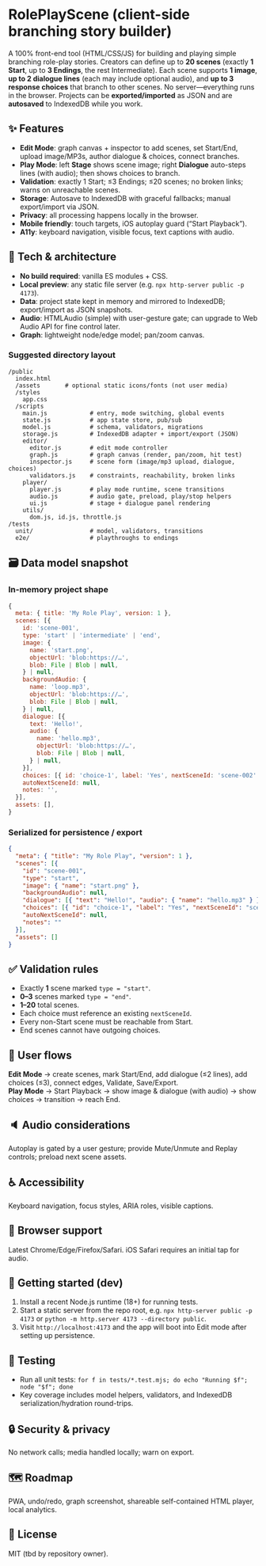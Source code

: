# RolePlayScene (client-side branching story builder)

A 100% front-end tool (HTML/CSS/JS) for building and playing simple branching role-play stories. Creators can define up to **20 scenes** (exactly **1 Start**, up to **3 Endings**, the rest Intermediate). Each scene supports **1 image**, **up to 2 dialogue lines** (each may include optional audio), and **up to 3 response choices** that branch to other scenes. No server—everything runs in the browser. Projects can be **exported/imported** as JSON and are **autosaved** to IndexedDB while you work.

## ✨ Features
- **Edit Mode**: graph canvas + inspector to add scenes, set Start/End, upload image/MP3s, author dialogue & choices, connect branches.
- **Play Mode**: left **Stage** shows scene image; right **Dialogue** auto-steps lines (with audio); then shows choices to branch.
- **Validation**: exactly 1 Start; ≤3 Endings; ≤20 scenes; no broken links; warns on unreachable scenes.
- **Storage**: Autosave to IndexedDB with graceful fallbacks; manual export/import via JSON.
- **Privacy**: all processing happens locally in the browser.
- **Mobile friendly**: touch targets, iOS autoplay guard (“Start Playback”).
- **A11y**: keyboard navigation, visible focus, text captions with audio.

## 🧱 Tech & architecture
- **No build required**: vanilla ES modules + CSS.
- **Local preview**: any static file server (e.g. `npx http-server public -p 4173`).
- **Data**: project state kept in memory and mirrored to IndexedDB; export/import as JSON snapshots.
- **Audio**: HTMLAudio (simple) with user-gesture gate; can upgrade to Web Audio API for fine control later.
- **Graph**: lightweight node/edge model; pan/zoom canvas.

### Suggested directory layout
```
/public
  index.html
  /assets       # optional static icons/fonts (not user media)
  /styles
    app.css
  /scripts
    main.js            # entry, mode switching, global events
    state.js           # app state store, pub/sub
    model.js           # schema, validators, migrations
    storage.js         # IndexedDB adapter + import/export (JSON)
    editor/
      editor.js        # edit mode controller
      graph.js         # graph canvas (render, pan/zoom, hit test)
      inspector.js     # scene form (image/mp3 upload, dialogue, choices)
      validators.js    # constraints, reachability, broken links
    player/
      player.js        # play mode runtime, scene transitions
      audio.js         # audio gate, preload, play/stop helpers
      ui.js            # stage + dialogue panel rendering
    utils/
      dom.js, id.js, throttle.js
/tests
  unit/                # model, validators, transitions
  e2e/                 # playthroughs to endings
```

## 🗃️ Data model snapshot

### In-memory project shape
```js
{
  meta: { title: 'My Role Play', version: 1 },
  scenes: [{
    id: 'scene-001',
    type: 'start' | 'intermediate' | 'end',
    image: {
      name: 'start.png',
      objectUrl: 'blob:https://…',
      blob: File | Blob | null,
    } | null,
    backgroundAudio: {
      name: 'loop.mp3',
      objectUrl: 'blob:https://…',
      blob: File | Blob | null,
    } | null,
    dialogue: [{
      text: 'Hello!',
      audio: {
        name: 'hello.mp3',
        objectUrl: 'blob:https://…',
        blob: File | Blob | null,
      } | null,
    }],
    choices: [{ id: 'choice-1', label: 'Yes', nextSceneId: 'scene-002' }],
    autoNextSceneId: null,
    notes: '',
  }],
  assets: [],
}
```

### Serialized for persistence / export
```json
{
  "meta": { "title": "My Role Play", "version": 1 },
  "scenes": [{
    "id": "scene-001",
    "type": "start",
    "image": { "name": "start.png" },
    "backgroundAudio": null,
    "dialogue": [{ "text": "Hello!", "audio": { "name": "hello.mp3" } }],
    "choices": [{ "id": "choice-1", "label": "Yes", "nextSceneId": "scene-002" }],
    "autoNextSceneId": null,
    "notes": ""
  }],
  "assets": []
}
```

## ✅ Validation rules
- Exactly **1** scene marked `type = "start"`.
- **0–3** scenes marked `type = "end"`.
- **1–20** total scenes.
- Each choice must reference an existing `nextSceneId`.
- Every non-Start scene must be reachable from Start.
- End scenes cannot have outgoing choices.

## 🧭 User flows
**Edit Mode** → create scenes, mark Start/End, add dialogue (≤2 lines), add choices (≤3), connect edges, Validate, Save/Export.  
**Play Mode** → Start Playback → show image & dialogue (with audio) → show choices → transition → reach End.

## 🔈 Audio considerations
Autoplay is gated by a user gesture; provide Mute/Unmute and Replay controls; preload next scene assets.

## ♿ Accessibility
Keyboard navigation, focus styles, ARIA roles, visible captions.

## 📱 Browser support
Latest Chrome/Edge/Firefox/Safari. iOS Safari requires an initial tap for audio.

## 🚀 Getting started (dev)
1. Install a recent Node.js runtime (18+) for running tests.
2. Start a static server from the repo root, e.g. `npx http-server public -p 4173` or `python -m http.server 4173 --directory public`.
3. Visit `http://localhost:4173` and the app will boot into Edit mode after setting up persistence.

## 🧪 Testing
- Run all unit tests: `for f in tests/*.test.mjs; do echo "Running $f"; node "$f"; done`
- Key coverage includes model helpers, validators, and IndexedDB serialization/hydration round-trips.

## 🔒 Security & privacy
No network calls; media handled locally; warn on export.

## 🗺️ Roadmap
PWA, undo/redo, graph screenshot, shareable self-contained HTML player, local analytics.

## 📄 License
MIT (tbd by repository owner).
